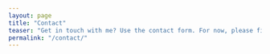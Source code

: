 ```yaml
---
layout: page
title: "Contact"
teaser: "Get in touch with me? Use the contact form. For now, please find me on <a href = https://www.linkedin.com/in/alan-butler-63b11a28>LinkedIn</a>"
permalink: "/contact/"
---
```

